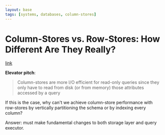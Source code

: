 ```yaml
---
layout: base
tags: [systems, databases, column-stores]
---
```


# Column-Stores vs. Row-Stores: How Different Are They Really?
[link](http://db.csail.mit.edu/projects/cstore/abadi-sigmod08.pdf)

**Elevator pitch**:
  > Column-stores are more I/O efficient for read-only queries since they only have to read from disk (or from memory) those attributes accessed by a query

If this is the case, why can't we achieve column-store performance with row-stores by vertically partitioning the schema or by indexing every column?

Answer: must make fundamental changes to both storage layer and query executor.
